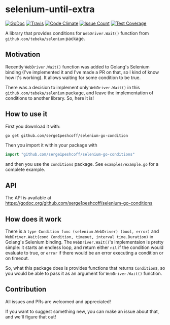 # selenium-until-extra

[![GoDoc](https://godoc.org/github.com/serge1peshcoff/selenium-go-conditions?status.svg)](https://godoc.org/github.com/serge1peshcoff/selenium-go-conditions)
[![Travis](https://img.shields.io/travis/serge1peshcoff/selenium-go-conditions.svg)](https://travis-ci.org/serge1peshcoff/selenium-go-conditions)
[![Code Climate](https://codeclimate.com/github/serge1peshcoff/selenium-go-conditions/badges/gpa.svg)](https://codeclimate.com/github/serge1peshcoff/selenium-go-conditions)
[![Issue Count](https://codeclimate.com/github/serge1peshcoff/selenium-go-conditions/badges/issue_count.svg)](https://codeclimate.com/github/serge1peshcoff/selenium-go-conditions)
[![Test Coverage](https://codeclimate.com/github/serge1peshcoff/selenium-go-conditions/badges/coverage.svg)](https://codeclimate.com/github/serge1peshcoff/selenium-go-conditions/coverage)


A library that provides conditions for `WebDriver.Wait()` function from `github.com/tebeka/selenium` package.

## Motivation

Recently `WebDriver.Wait()` function was added to Golang's Selenium binding (I've implemented it and I've made a PR on that, so I kind of know how it's working). It allows waiting for some condition to be true.

There was a decision to implement only `WebDriver.Wait()` in this `github.com/tebeka/selenium` package, and leave the implementation of conditions to another library. So, here it is!

## How to use it

First you download it with:

```sh
go get github.com/serge1peshcoff/selenium-go-condition
```

Then you import it within your package with

```go
import "github.com/serge1peshcoff/selenium-go-conditions"
```

and then you use the `conditions` package. See `examples/example.go` for a complete example.

## API

The API is available at https://godoc.org/github.com/serge1peshcoff/selenium-go-conditions

## How does it work

There is a `type Condition func (selenium.WebDriver) (bool, error)` and `WebDriver.Wait(cond Condition, timeout, interval time.Duration)` in Golang's Selenium binding. The `WebDriver.Wait()`'s implementaion is pretty simple: it starts an endless loop, and return either `nil` if the condition would evaluate to true, or `error` if there would be an error executing a condition or on timeout.

So, what this package does is provides functions that returns `Condition`s, so you would be able to pass it as an argument for `WebDriver.Wait()` function.

## Contribution

All issues and PRs are welcomed and appreciated!

If you want to suggest something new, you can make an issue about that, and we'll figure that out!
